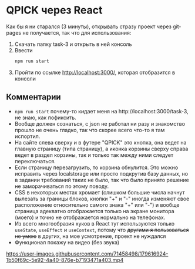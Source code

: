 # QPICK через React

Как бы я ни старался (3 минуты), открывать стразу проект через git-pages не получается, так что для использования:
1. Скачать папку task-3 и открыть в ней консоль
2. Ввести
    ```cmd
    npm run start
    ```
3. Пройти по ссылке [http://localhost:3000/](http://localhost:3000/), которая отобразится в консоли

## Комментарии
* ```npm run start``` почему-то кидает меня на http://localhost:3000/task-3, не знаю, как пофиксить.
* Вообще должен сознаться, с json не работал ни разу и знакомство прошло не очень гладко, так что скорее всего что-то я там испортил.
* На сайте слева сверху и в футере "QPICK" это кнопка, она ведет на главную страницу (типа страницу), а иконка корзины сверху справа ведет в раздел корзины, так и только так между ними следует переключаться.
* Если страницу перезагрузить, то корзина обнулится. Это можно исправить через localstorage или просто подкрутив базу данных, но в задании требований таких не было, так что было принято решение не заморачиваться по этому поводу.
* CSS в некоторых местах хромает (слишком большие числа начнут вылезать за границы блоков, кнопки "+" и "-" иногда изменяют свое расположение относительно самого знака "+" или "-") и вообще страница адекватно отображается только на экране монитора (моего) и точно не отображается нормально на телефонах.
* Из всего многообразия хуков в React тут используются только `useState`, `useEffect` и `useContext`, потому что ~~другими я пользоваться не умею~~ в других, на мое усмотрение, проект не нуждался
* Функционал покажу на видео (без звука)

https://user-images.githubusercontent.com/71458498/179616924-1b50f69c-5e92-4a40-876e-b7193471a403.mp4

